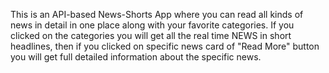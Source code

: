 This is an API-based News-Shorts App where you can read all kinds of news in detail in one place along with your favorite categories. If you clicked on the categories you will get all the real time NEWS  in short headlines, then if you clicked on specific news card  of "Read More"  button you will get full  detailed information  about the specific news.
